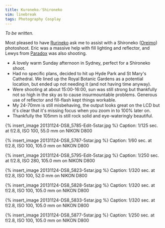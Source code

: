 ```yaml
---
title: Kuroneko／Shironeko
vim: linebreak
tags: Photography Cosplay
---
```


*To be written.*

Most pleased to have [Rurineko](https://www.facebook.com/kiraracosplay) ask me to assist with a Shironeko ([Oreimo](http://en.wikipedia.org/wiki/Oreimo)) photoshoot. Eric was a massive help with fill lighting and reflector, and Lewys from [Paradox](http://www.paradoxphotos.com/) was also shooting.

* A lovely warm Sunday afternoon in Sydney, perfect for a Shironeko shoot.
* Had no specific plans, decided to hit up Hyde Park and St Mary's Cathedral. We lined up the Royal Botanic Gardens as a potential location, but ended up not needing it (and not having time anyway).
* Were shooting at about 15:00-16:00, sun was still strong but thankfully not so high in the sky as to cause insurmountable problems. Generous use of reflector and fill-flash kept things workable.
* My 24-70mm is still misbehaving, the output looks great on the LCD but it's clear that it's missing focus when you zoom in to 100% later on.
* Thankfully the 105mm is still rock solid and eye-wateringly beautiful.

{% insert_image 20131124-DS8_5785-Edit-5star.jpg %}
Caption: 1/125 sec. at f/2.8, ISO 100, 55.0 mm on NIKON D800

{% insert_image 20131124-DS8_5787-5star.jpg %}
Caption: 1/60 sec. at f/2.8, ISO 100, 105.0 mm on NIKON D800

{% insert_image 20131124-DS8_5795-Edit-5star.jpg %}
Caption: 1/250 sec. at f/2.8, ISO 280, 105.0 mm on NIKON D800

{% insert_image 20131124-DS8_5823-5star.jpg %}
Caption: 1/320 sec. at f/2.8, ISO 100, 52.0 mm on NIKON D800

{% insert_image 20131124-DS8_5828-5star.jpg %}
Caption: 1/320 sec. at f/2.8, ISO 100, 105.0 mm on NIKON D800

{% insert_image 20131124-DS8_5833-5star.jpg %}
Caption: 1/320 sec. at f/2.8, ISO 100, 105.0 mm on NIKON D800

{% insert_image 20131124-DS8_5877-5star.jpg %}
Caption: 1/250 sec. at f/2.8, ISO 100, 105.0 mm on NIKON D800

